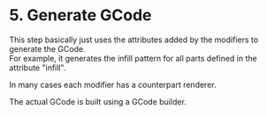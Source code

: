 # 5. Generate GCode

This step basically just uses the attributes added by the modifiers to generate the GCode.  
For example, it generates the infill pattern for all parts defined in the attribute "infill".

In many cases each modifier has a counterpart renderer.

The actual GCode is built using a GCode builder.